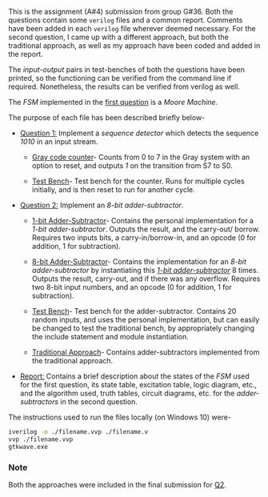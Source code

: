 This is the assignment (A#4) submission from group G#36. Both the questions contain some `verilog` files and a common report.
Comments have been added in each `verilog` file wherever deemed necessary. For the second question, I came up with a different approach, but both the traditional approach, as well as my approach have been coded and added in the report.

The *input-output* pairs in test-benches of both the questions have been printed, so the functioning can be verified from the
command line if required. Nonetheless, the results can be verified from verilog as well. <br>

The *FSM* implemented in the [first question](./Q1/) is a *Moore Machine*.

The purpose of each file has been described briefly below-

+ <u>[Question 1:](./Q1/)</u> Implement a *sequence detector* which detects the sequence *1010* in an input stream.
  + [Gray code counter](./Q1/gray_3bit.v)- Counts from 0 to 7 in the Gray system with an option to reset, and outputs *1* on the transition from S7 to S0.
  
  + [Test Bench](./Q1/gray_3bit_tb.v)- Test bench for the counter. Runs for multiple cycles initially, and is then reset to run for another cycle.

+ <u>[Question 2:](./Q2/)</u> Implement an *8-bit adder-subtractor*.
  + [1-bit Adder-Subtractor](./Q2/one_bit_as.v)- Contains the personal implementation for a *1-bit adder-subtractor*. Outputs the result, and the carry-out/ borrow. Requires two inputs bits, a carry-in/borrow-in, and an opcode (0 for addition, 1 for subtraction).

  + [8-bit Adder-Subtractor](./Q2/eight_bit_as.v)- Contains the implementation for an *8-bit adder-subtractor* by instantiating this [*1-bit adder-subtractor*](./Q2/one_bit_as.v) 8 times. Outputs the result, carry-out, and if there was any overflow. Requires two 8-bit input numbers, and an opcode (0 for addition, 1 for subtraction).

  + [Test Bench](./Q2/eight_bit_as_tb.v)- Test bench for the adder-subtractor. Contains 20 random inputs, and uses the personal implementation, but can easily be changed to test the traditional bench, by appropriately changing the include statement and module instantiation.

  + [Traditional Approach](./Q2/Traditional/)- Contains adder-subtractors implemented from the traditional approach.

+ <u>[Report:](./Report.pdf)</u> Contains a brief description about the states of the *FSM* used for the first question, its state table, excitation table, logic diagram, etc., and the algorithm used, truth tables, circuit diagrams, etc. for the *adder-subtractors* in the second question.

The instructions used to run the files locally (on Windows 10) were-
```bash
iverilog -o ./filename.vvp ./filename.v
vvp ./filename.vvp
gtkwave.exe
```

### Note
Both the approaches were included in the final submission for [Q2](./Q2/).